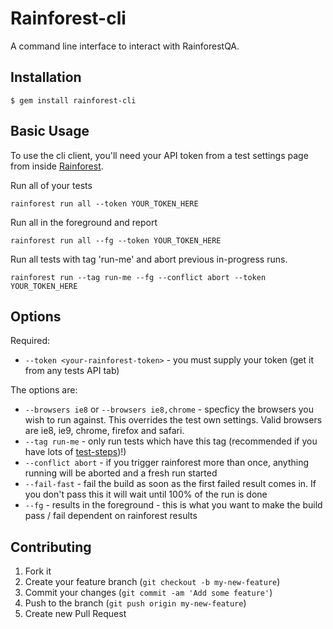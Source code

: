 # Rainforest-cli

A command line interface to interact with RainforestQA.

## Installation

    $ gem install rainforest-cli

## Basic Usage
To use the cli client, you'll need your API token from a test settings page from inside [Rainforest](https://app.rainforestqa.com/).

Run all of your tests

    rainforest run all --token YOUR_TOKEN_HERE

Run all in the foreground and report

    rainforest run all --fg --token YOUR_TOKEN_HERE

Run all tests with tag 'run-me' and abort previous in-progress runs.

    rainforest run --tag run-me --fg --conflict abort --token YOUR_TOKEN_HERE 


## Options

Required:
- `--token <your-rainforest-token>` - you must supply your token (get it from any tests API tab)

The options are:

- `--browsers ie8` or `--browsers ie8,chrome` - specficy the browsers you wish to run against. This overrides the test own settings. Valid browsers are ie8, ie9, chrome, firefox and safari.
- `--tag run-me` - only run tests which have this tag (recommended if you have lots of [test-steps](http://docs.rainforestqa.com/pages/example-test-suite.html#test_steps))!)
- `--conflict abort` - if you trigger rainforest more than once, anything running will be aborted and a fresh run started
- `--fail-fast` - fail the build as soon as the first failed result comes in. If you don't pass this it will wait until 100% of the run is done
- `--fg` - results in the foreground - this is what you want to make the build pass / fail dependent on rainforest results 


## Contributing

1. Fork it
2. Create your feature branch (`git checkout -b my-new-feature`)
3. Commit your changes (`git commit -am 'Add some feature'`)
4. Push to the branch (`git push origin my-new-feature`)
5. Create new Pull Request
